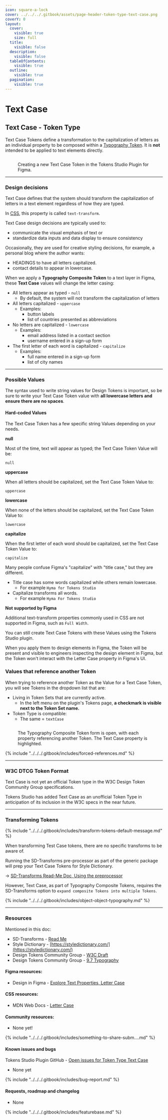```yaml
---
icon: square-a-lock
cover: ../../../.gitbook/assets/page-header-token-type-text-case.png
coverY: 0
layout:
  cover:
    visible: true
    size: full
  title:
    visible: false
  description:
    visible: false
  tableOfContents:
    visible: true
  outline:
    visible: true
  pagination:
    visible: true
---
```


# Text Case

## Text Case - Token Type

Text Case Tokens define a transformation to the capitalization of letters as an individual property to be composed within a [Typography Token](./). It is **not** intended to be applied to text elements directly.&#x20;

<figure><img src="../../../.gitbook/assets/tokens-textCase-form-empty-2-01.png" alt=""><figcaption><p>Creating a new Text Case Token in the Tokens Studio Plugin for Figma.</p></figcaption></figure>

***



### Design decisions

Text Case defines that the system should transform the capitalization of letters in a text element regardless of how they are typed.

In [CSS](https://developer.mozilla.org/en-US/docs/Web/CSS/text-transform), this property is called `text-transform`.

Text Case design decisions are typically used to:

* communicate the visual emphasis of text or
* standardize data inputs and data display to ensure consistency

Occasionally, they are used for creative styling decisions, for example, a personal blog where the author wants:

* HEADINGS to have all letters capitalized.
* contact details to appear in lowercase.



When we apply a **Typography Composite Token** to a text layer in Figma, these **Text Case** values will change the letter casing:

* All letters appear as typed - `null`
  * By default, the system will not transform the capitalization of letters
* All letters capitalized - `uppercase`
  * Examples:
    * button labels
    * list of countries presented as abbreviations
* No letters are capitalized - `lowercase`
  * Examples:
    * email address listed in a contact section
    * username entered in a sign-up form
* The first letter of each word is capitalized - `capitalize`
  * Examples:
    * full name entered in a sign-up form
    * list of city names

***



### Possible Values

The syntax used to write string values for Design Tokens is important, so be sure to write your Text Case Token value with **all lowercase letters and ensure there are no spaces**.&#x20;

#### Hard-coded Values

The Text Case Token has a few specific string Values depending on your needs.



**null**

Most of the time, text will appear as typed; the Text Case Token Value will be:

```
null
```



**uppercase**

When all letters should be capitalized, set the Text Case Token Value to:

```
uppercase
```



**lowercase**

When none of the letters should be capitalized, set the Text Case Token Value to:

```
lowercase
```



**capitalize**

When the first letter of each word should be capitalized, set the Text Case Token Value to:

```
capitalize
```

Many people confuse Figma's "capitalize" with "title case," but they are different.

* Title case has some words capitalized while others remain lowercase.&#x20;
  * For example `Hyma for Tokens Studio`
* Capitalize transforms all words.&#x20;
  * For example `Hyma For Tokens Studio`



**Not supported by Figma**

Additional text-transform properties commonly used in CSS are not supported in Figma, such as `Full Width`.

You can still create Text Case Tokens with these Values using the Tokens Studio plugin.

When you apply them to design elements in Figma, the Token will be present and visible to engineers inspecting the design element in Figma, but the Token won't interact with the Letter Case property in Figma's UI.



### Values that reference another Token

When trying to reference another Token as the Value for a Text Case Token, you will see Tokens in the dropdown list that are:

* Living in Token Sets that are currently active.
  * In the left menu on the plugin's Tokens page, **a checkmark is visible next to the Token Set name.**
* Token Type is compatible:
  * The same = `textCase`

<figure><img src="../../../.gitbook/assets/tokens-typography-form-references-textCase-2-01.png" alt=""><figcaption><p>The Typography Composite Token form is open, with each property referencing another Token. The Text Case property is highlighted. </p></figcaption></figure>



{% include "../../../.gitbook/includes/forced-references.md" %}

***



### W3C DTCG Token Format

Text Case is not yet an official Token type in the W3C Design Token Community Group specifications.

Tokens Studio has added Text Case as an unofficial Token Type in anticipation of its inclusion in the W3C specs in the near future.

***



### Transforming Tokens

{% include "../../../.gitbook/includes/transform-tokens-default-message.md" %}

When transforming Test Case tokens, there are no specific transforms to be aware of.

Running the SD-Transforms pre-processor as part of the generic package will prep your Text Case Tokens for Style Dictionary.

→ [SD-Transforms Read-Me Doc, Using the preprocessor](https://github.com/Tokens-studio/sd-transforms/?tab=readme-ov-file#using-the-preprocessor)



However, Text Case, as part of Typography Composite Tokens, requires the SD-Transforms option to `expand composite Tokens into multiple Tokens`.

{% include "../../../.gitbook/includes/object-object-typography.md" %}

***



### Resources

Mentioned in this doc:

* SD-Transforms - [Read Me](https://github.com/tokens-studio/sd-transforms#readme)
* Style Dictionary - [https://styledictionary.com/](https://styledictionary.com/)
* Design Tokens Community Group - [W3C Draft](https://tr.designtokens.org/format/)
* Design Tokens Community Group - [9.7 Typography](ttps://tr.designTokens.org/format/#typography)

#### Figma resources:

* Design in Figma - [Explore Text Properties, Letter Case](https://help.figma.com/hc/en-us/articles/360039956634-Explore-text-properties#letter-case)

#### CSS resources:

* MDN Web Docs - [Letter Case](https://developer.mozilla.org/en-US/docs/Web/CSS/text-transform)



#### Community resources:

* None yet!

{% include "../../../.gitbook/includes/something-to-share-subm....md" %}



#### Known issues and bugs

Tokens Studio Plugin GitHub - [Open issues for Token Type Text Case](https://github.com/tokens-studio/figma-plugin/labels/token%20type%20text%20case)

* None yet

{% include "../../../.gitbook/includes/bug-report.md" %}



#### Requests, roadmap and changelog

* None

{% include "../../../.gitbook/includes/featurebase.md" %}
